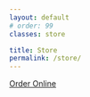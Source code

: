 ```yaml
---
layout: default
# order: 99
classes: store

title: Store
permalink: /store/
---
```


<a href='https://mkt.com/katiemkblaede' class='sq-embed-menu' data-menu-item-images='large' data-menu-accent-color='8dd8cf' data-menu-template='row' data-menu-border='show' data-menu-item-descriptions='hide' >Order Online</a>
<script src="https://cdn.sq-api.com/market/embed.js" charset="utf-8"></script>
